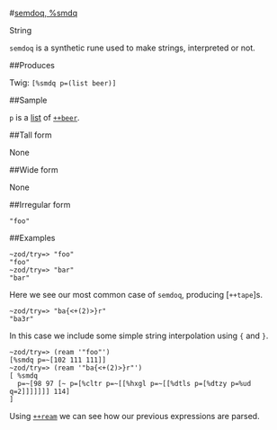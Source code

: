 #[semdoq, %smdq](#smdq)

String

`semdoq` is a synthetic rune used to make strings, interpreted or not.

##Produces

Twig: `[%smdq p=(list beer)]`

##Sample

`p` is a [list]() of [`++beer`]().

##Tall form

None

##Wide form

None

##Irregular form

    "foo"

##Examples


    ~zod/try=> "foo"
    "foo"
    ~zod/try=> "bar"
    "bar"

Here we see our most common case of `semdoq`, producing [`++tape`]s.

    ~zod/try=> "ba{<+(2)>}r"
    "ba3r"

In this case we include some simple string interpolation using `{` and `}`.

    ~zod/try=> (ream '"foo"')
    [%smdq p=~[102 111 111]]
    ~zod/try=> (ream '"ba{<+(2)>}r"')
    [ %smdq
      p=~[98 97 [~ p=[%cltr p=~[[%hxgl p=~[[%dtls p=[%dtzy p=%ud q=2]]]]]]] 114]
    ]

Using [`++ream`]() we can see how our previous expressions are parsed. 